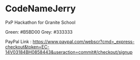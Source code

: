 # CodeNameJerry
PxP Hackathon for Granite School 

Green: #B5BD00
Grey: #333333

PayPal Link : https://www.paypal.com/webscr?cmd=_express-checkout&token=EC-14V03184BH0858443&useraction=commit#/checkout/signup